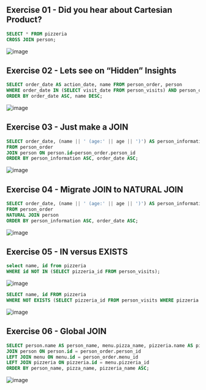 ## Exercise 01 - Did you hear about Cartesian Product?

```sql
SELECT * FROM pizzeria
CROSS JOIN person;
```

![image](https://github.com/calotesversicolor/db_pr/assets/78222610/7c187ab0-655a-4154-bd5b-2aecc73371a9)


## Exercise 02 - Lets see on “Hidden” Insights

```sql
SELECT order_date AS action_date, name FROM person_order, person
WHERE order_date IN (SELECT visit_date FROM person_visits) AND person_order.person_id = person.id
ORDER BY order_date ASC, name DESC;
```

![image](https://github.com/calotesversicolor/db_pr/assets/78222610/707eedfa-887a-4cb4-bbde-4147320afb9b)


## Exercise 03 - Just make a JOIN

```sql
SELECT order_date, (name || ' (age:' || age || ')') AS person_information 
FROM person_order
JOIN person ON person.id=person_order.person_id
ORDER BY person_information ASC, order_date ASC;
```

![image](https://github.com/calotesversicolor/db_pr/assets/78222610/1d8d6f89-d9ce-4ddb-bd9d-4b8e0fab82c1)


## Exercise 04 - Migrate JOIN to NATURAL JOIN

```sql
SELECT order_date, (name || ' (age:' || age || ')') AS person_information 
FROM person_order
NATURAL JOIN person
ORDER BY person_information ASC, order_date ASC;
```

![image](https://github.com/calotesversicolor/db_pr/assets/78222610/c817a0e6-dbb6-4f83-b9b6-c250aa79c5e8)


## Exercise 05 - IN versus EXISTS

```sql
select name, id from pizzeria 
WHERE id NOT IN (SELECT pizzeria_id FROM person_visits);
```

![image](https://github.com/calotesversicolor/db_pr/assets/78222610/cce38b2b-8906-47de-9408-7755e4817ae5)

```sql
SELECT name, id FROM pizzeria 
WHERE NOT EXISTS (SELECT pizzeria_id FROM person_visits WHERE pizzeria.id = pizzeria_id);
```

![image](https://github.com/calotesversicolor/db_pr/assets/78222610/06d9072d-8095-4aef-9311-840c3012d108)


## Exercise 06 - Global JOIN

```sql
SELECT person.name AS person_name, menu.pizza_name, pizzeria.name AS pizzeria_name FROM person_order
JOIN person ON person.id = person_order.person_id
LEFT JOIN menu ON menu.id = person_order.menu_id
LEFT JOIN pizzeria ON pizzeria.id = menu.pizzeria_id
ORDER BY person_name, pizza_name, pizzeria_name ASC;
```

![image](https://github.com/calotesversicolor/db_pr/assets/78222610/5a998239-0888-46dc-a12e-1fc80b48826b)

